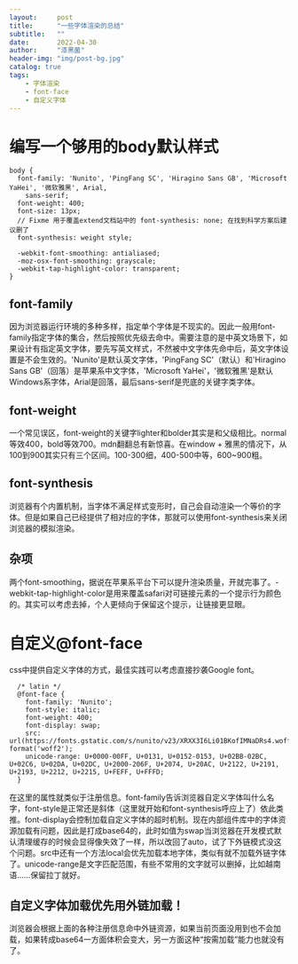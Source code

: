 ```yaml
---
layout:     post
title:      "一些字体渲染的总结"
subtitle:   ""
date:       2022-04-30
author:     "漆黑菌"
header-img: "img/post-bg.jpg"
catalog: true
tags:
    - 字体渲染
    - font-face
    - 自定义字体
---
```


# 编写一个够用的body默认样式
```
body {
  font-family: 'Nunito', 'PingFang SC', 'Hiragino Sans GB', 'Microsoft YaHei', '微软雅黑', Arial,
    sans-serif;
  font-weight: 400;
  font-size: 13px;
  // Fixme 用于覆盖extend文档站中的 font-synthesis: none; 在找到科学方案后建议删了
  font-synthesis: weight style;

  -webkit-font-smoothing: antialiased;
  -moz-osx-font-smoothing: grayscale;
  -webkit-tap-highlight-color: transparent;
}
```

## font-family
因为浏览器运行环境的多种多样，指定单个字体是不现实的。因此一般用font-family指定字体的集合，然后按照优先级去命中。需要注意的是中英文场景下，如果设计有指定英文字体，要先写英文样式，不然被中文字体先命中后，英文字体设置是不会生效的。'Nunito'是默认英文字体，'PingFang SC'（默认）和'Hiragino Sans GB'（回落）是苹果系中文字体，'Microsoft YaHei'，'微软雅黑'是默认Windows系字体，Arial是回落，最后sans-serif是兜底的关键字类字体。

## font-weight
一个常见误区，font-weight的关键字lighter和bolder其实是和父级相比。normal等效400，bold等效700。mdn翻翻总有新惊喜。在window + 雅黑的情况下，从100到900其实只有三个区间。100-300细，400-500中等，600~900粗。

## font-synthesis
浏览器有个内置机制，当字体不满足样式变形时，自己会自动渲染一个等价的字体。但是如果自己已经提供了相对应的字体，那就可以使用font-synthesis来关闭浏览器的模拟渲染。

## 杂项
两个font-smoothing，据说在苹果系平台下可以提升渲染质量，开就完事了。-webkit-tap-highlight-color是用来覆盖safari对可链接元素的一个提示行为颜色的。其实可以考虑去掉，个人更倾向于保留这个提示，让链接更显眼。

# 自定义@font-face
css中提供自定义字体的方式，最佳实践可以考虑直接抄袭Google font。
```
  /* latin */
  @font-face {
    font-family: 'Nunito';
    font-style: italic;
    font-weight: 400;
    font-display: swap;
    src: url(https://fonts.gstatic.com/s/nunito/v23/XRXX3I6Li01BKofIMNaDRs4.woff2) format('woff2');
    unicode-range: U+0000-00FF, U+0131, U+0152-0153, U+02BB-02BC, U+02C6, U+02DA, U+02DC, U+2000-206F, U+2074, U+20AC, U+2122, U+2191, U+2193, U+2212, U+2215, U+FEFF, U+FFFD;
  }
```
在这里的属性就类似于注册信息。font-family告诉浏览器自定义字体叫什么名字，font-style是正常还是斜体（这里就开始和font-synthesis呼应上了）依此类推。font-display会控制加载自定义字体的超时机制。现在内部组件库中的字体资源加载有问题，因此是打成base64的，此时如值为swap当浏览器在开发模式默认清理缓存的时候会显得像失效了一样，所以改回了auto，试了下外链模式没这个问题。src中还有一个方法local会优先加载本地字体，类似有就不加载外链字体了。unicode-range是文字匹配范围，有些不常用的文字就可以删掉，比如越南语……保留拉丁就好。

## 自定义字体加载优先用外链加载！
浏览器会根据上面的各种注册信息命中外链资源，如果当前页面没用到也不会加载，如果转成base64一方面体积会变大，另一方面这种“按需加载”能力也就没有了。
